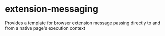 # extension-messaging
Provides a template for browser extension message passing directly to and from a native page's execution context
